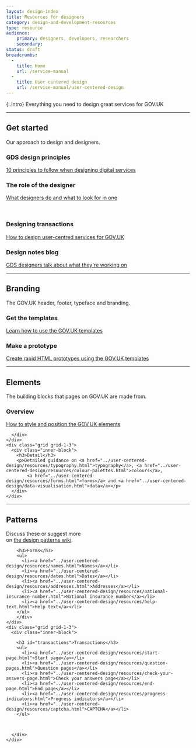 ```yaml
---
layout: design-index
title: Resources for designers
category: design-and-development-resources
type: resource
audience:
    primary: designers, developers, researchers
    secondary:
status: draft
breadcrumbs:
  -
    title: Home
    url: /service-manual
  -
    title: User centered design
    url: /service-manual/user-centered-design
---
```


{:.intro}
Everything you need to design great services for GOV.UK

---

<div class="grid-wrapper">
	<div class="grid grid-1-3">
		<div class="inner-block">
		<h2>Get started</h2>
		<p>Our approach to design and designers.</p>
		</div>
	</div>
	<div class="grid grid-1-3">
	  <div class="inner-block">
		<h3>GDS design principles</h3>
		<p><a href="https://www.gov.uk/design-principles">10 principles to follow when designing digital services</a></p>
	  </div>
	</div>
	<div class="grid grid-1-3">
	  <div class="inner-block">
		<h3 class="header">The role of the designer</h3>
		<p><a href="../the-team/designer.html">What designers do and what to look for in one</a></p>
	  </div>
	</div>
</div>

<div class="grid-wrapper">
	<div class="grid grid-1-3">
		<div class="inner-block">
			&nbsp;
		</div>
	</div>
	<div class="grid grid-1-3">
		<div class="inner-block">
		<h3>Designing transactions</h3>
		<p><a href="../user-centered-design/designing-transactions.html">How to design user-centred services for GOV.UK</a></p>
		</div>
	</div>
	<div class="grid grid-1-3">
	  <div class="inner-block">
		<h3>Design notes blog</h3>
		<p><a href="https://designnotes.blog.gov.uk">GDS designers talk about what they're working on</a></p>
	  </div>
	</div>
</div>

<hr>

<div class="grid-wrapper">
	<div class="grid grid-1-3">
	  <div class="inner-block">
		<h2>Branding</h2>
		<p>The GOV.UK header, footer, typeface and branding.</p>
	  </div>
	</div>
	<div class="grid grid-1-3">
	  <div class="inner-block">
		<h3>Get the templates</h3>
		<p><a href="../user-centered-design/resources/page-templates.html">Learn how to use the GOV.UK templates</a></p>
	  </div>
	</div>
	<div class="grid grid-1-3">
	  <div class="inner-block">
		<h3>Make a prototype</h3>
		<p><a href="../user-centered-design/working-with-prototypes.html">Create rapid HTML prototypes using the GOV.UK templates</a></p>
	  </div>
	</div>
</div>

<hr>

<div class="grid-wrapper">
	<div class="grid grid-1-3">
	  <div class="inner-block">
		<h2>Elements</h2>
		<p>The building blocks that pages on GOV.UK are made from.</p>
	  </div>
	</div>
	<div class="grid grid-1-3">
	  <div class="inner-block">
	  	<h3>Overview</a></h3>
	  	<p><a href="http://govuk-elements.herokuapp.com/">How to style and position the GOV.UK elements</a></p>

	  </div>
	</div>
	<div class="grid grid-1-3">
	  <div class="inner-block">
	  	<h3>Detail</h3>
	  	<p>Detailed guidance on <a href="../user-centered-design/resources/typography.html">typography</a>, <a href="../user-centered-design/resources/colour-palettes.html">colours</a>,
	  		<a href="../user-centered-design/resources/forms.html">forms</a> and <a href="../user-centered-design/data-visualisation.html">data</a></p>
	  </div>
	</div>
</div>

<hr>

<div class="grid-wrapper">
	<div class="grid grid-1-3">
	  <div class="inner-block">
		<h2>Patterns</h2>
		<p>Discuss these or suggest more <br> on <a href="https://designpatterns.hackpad.com/GOV.UK-design-patterns-0eUk1OdHvql">the design patterns wiki</a>.</p>
	  </div>
	</div>
	<div class="grid grid-1-3">
	  <div class="inner-block">

		<h3>Forms</h3>
		<ul>
		  <li><a href="../user-centered-design/resources/names.html">Names</a></li>
		  <li><a href="../user-centered-design/resources/dates.html">Dates</a></li>
		  <li><a href="../user-centered-design/resources/addresses.html">Addresses</a></li>
		  <li><a href="../user-centered-design/resources/national-insurance-number.html">National insurance number</a></li>
		  <li><a href="../user-centered-design/resources/help-text.html">Help text</a></li>
		</ul>
		</div>
	</div>
	<div class="grid grid-1-3">
	  <div class="inner-block">

		<h3 id="transactions">Transactions</h3>
		<ul>
		  <li><a href="../user-centered-design/resources/start-page.html">Start page</a></li>
		  <li><a href="../user-centered-design/resources/question-pages.html">Question pages</a></li>
		  <li><a href="../user-centered-design/resources/check-your-answers-page.html">Check your answers page</a></li>
		  <li><a href="../user-centered-design/resources/end-page.html">End page</a></li>
		  <li><a href="../user-centered-design/resources/progress-indicators.html">Progress indicators</a></li>
		  <li><a href="../user-centered-design/resources/captcha.html">CAPTCHA</a></li>
		</ul>



	  </div>
	</div>
</div>





<br>
<br>

